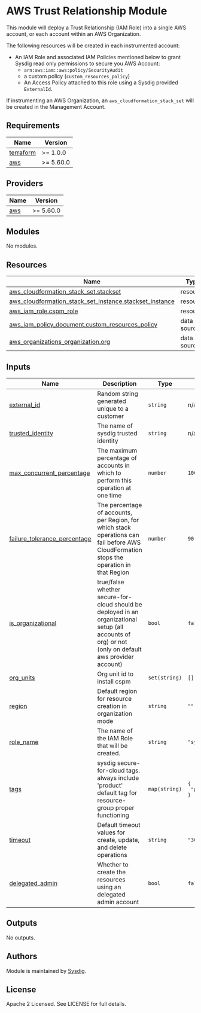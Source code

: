 # AWS Trust Relationship Module

This module will deploy a Trust Relationship (IAM Role) into a single AWS account, or each account within an AWS Organization.

The following resources will be created in each instrumented account:
- An IAM Role and associated IAM Policies mentioned below to grant Sysdig read only permissions to secure you AWS Account:
    - `arn:aws:iam::aws:policy/SecurityAudit`
    - a custom policy (`custom_resources_policy`)
    - An Access Policy attached to this role using a Sysdig provided `ExternalId`.

If instrumenting an AWS Organization, an `aws_cloudformation_stack_set` will be created in the Management Account.

<!-- BEGINNING OF PRE-COMMIT-TERRAFORM DOCS HOOK -->
## Requirements

| Name | Version |
|------|---------|
| <a name="requirement_terraform"></a> [terraform](#requirement\_terraform) | >= 1.0.0 |
| <a name="requirement_aws"></a> [aws](#requirement\_aws) | >= 5.60.0 |

## Providers

| Name | Version |
|------|---------|
| <a name="provider_aws"></a> [aws](#provider\_aws) | >= 5.60.0 |

## Modules

No modules.

## Resources

| Name | Type |
|------|------|
| [aws_cloudformation_stack_set.stackset](https://registry.terraform.io/providers/hashicorp/aws/latest/docs/resources/cloudformation_stack_set) | resource |
| [aws_cloudformation_stack_set_instance.stackset_instance](https://registry.terraform.io/providers/hashicorp/aws/latest/docs/resources/cloudformation_stack_set_instance) | resource |
| [aws_iam_role.cspm_role](https://registry.terraform.io/providers/hashicorp/aws/latest/docs/resources/iam_role) | resource |
| [aws_iam_policy_document.custom_resources_policy](https://registry.terraform.io/providers/hashicorp/aws/latest/docs/data-sources/iam_policy_document) | data source |
| [aws_organizations_organization.org](https://registry.terraform.io/providers/hashicorp/aws/latest/docs/data-sources/organizations_organization) | data source |

## Inputs

| Name | Description | Type | Default | Required |
|------|-------------|------|---------|:--------:|
| <a name="input_external_id"></a> [external\_id](#input\_external\_id) | Random string generated unique to a customer | `string` | n/a | yes |
| <a name="input_trusted_identity"></a> [trusted\_identity](#input\_trusted\_identity) | The name of sysdig trusted identity | `string` | n/a | yes |
| <a name="input_max_concurrent_percentage"></a> [max\_concurrent\_percentage](#input\max\_concurrent\_percentage) | The maximum percentage of accounts in which to perform this operation at one time | `number` | `100` | no |
| <a name="input_failure_tolerance_percentage"></a> [failure\_tolerance\_percentage](#input\_failure\_tolerance\_percentage) | The percentage of accounts, per Region, for which stack operations can fail before AWS CloudFormation stops the operation in that Region | `number` | `90` | no |
| <a name="input_is_organizational"></a> [is\_organizational](#input\_is\_organizational) | true/false whether secure-for-cloud should be deployed in an organizational setup (all accounts of org) or not (only on default aws provider account) | `bool` | `false` | no |
| <a name="input_org_units"></a> [org\_units](#input\_org\_units) | Org unit id to install cspm | `set(string)` | `[]` | no |
| <a name="input_region"></a> [region](#input\_region) | Default region for resource creation in organization mode | `string` | `""` | no |
| <a name="input_role_name"></a> [role\_name](#input\_role\_name) | The name of the IAM Role that will be created. | `string` | `"sysdig-secure"` | no |
| <a name="input_tags"></a> [tags](#input\_tags) | sysdig secure-for-cloud tags. always include 'product' default tag for resource-group proper functioning | `map(string)` | <pre>{<br>  "product": "sysdig-secure-for-cloud"<br>}</pre> | no |
| <a name="input_timeout"></a> [timeout](#input\_timeout) | Default timeout values for create, update, and delete operations | `string` | `"30m"` | no |
| <a name="delegated_admin"></a> [delegated_admin](#input\_delegated\_admin) | Whether to create the resources using an delegated admin account | `bool` | `false` | no |

## Outputs

No outputs.
<!-- END OF PRE-COMMIT-TERRAFORM DOCS HOOK -->

## Authors

Module is maintained by [Sysdig](https://sysdig.com).

## License

Apache 2 Licensed. See LICENSE for full details.
